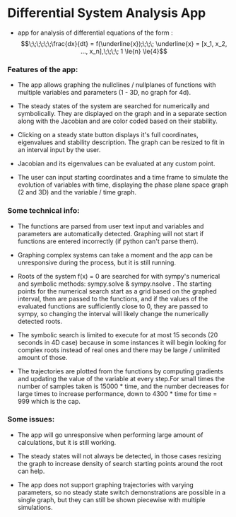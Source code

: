 # Differential System Analysis App
- app for analysis of differential equations of the form :  $$\;\;\;\;\;\;\frac{dx}{dt} = f(\underline{x});\;\;\; \underline{x} = [x_1, x_2, ..., x_n],\;\;\;\; 1 \le{n} \le{4}$$

### Features of the app:

- The app allows graphing the nullclines / nullplanes of functions with multiple variables and parameters (1 - 3D, no graph for 4d).
- The steady states of the system are searched for numerically and symbolically. They are displayed on the graph
and in a separate section along with the Jacobian and are color coded based on their stability.

- Clicking on a steady state button displays it's full coordinates, eigenvalues and stability description.
The graph can be resized to fit in an interval input by the user.

- Jacobian and its eigenvalues can be evaluated at any custom point.

- The user can input starting coordinates and a time frame to simulate the evolution of variables with time,
displaying the phase plane space graph (2 and 3D) and the variable / time graph.

### Some technical info:

- The functions are parsed from user text input and variables and parameters are automatically detected.
Graphing will not start if functions are entered incorrectly (if python can't parse them).

- Graphing complex systems can take a moment and the app can be unresponsive during the process, but it is still running.

- Roots of the system f(x) = 0 are searched for with sympy's numerical and symbolic methods: sympy.solve & sympy.nsolve .
The starting points for the numerical search start as a grid based on the graphed interval, then are passed to the functions,
and if the values of the evaluated functions are sufficiently close to 0,
they are passed to sympy, so changing the interval will likely change the numerically detected roots.

- The symbolic search is limited to execute for at most 15 seconds (20 seconds in 4D case) because in some instances it will begin looking for complex roots instead of real ones and there may be large / unlimited amount of those.

- The trajectories are plotted from the functions by computing gradients and updating the value of the variable at every step.For small times the number of samples taken is 15000 * time,
and the number decreases for large times to increase performance, down to 4300 * time for time = 999 which is the cap.

### Some issues:

- The app will go unresponsive when performing large amount of calculations, but it is still working.

- The steady states will not always be detected,
in those cases resizing the graph to increase density of search starting points around the root can help.

- The app does not support graphing trajectories with varying parameters, so no steady state switch demonstrations are possible in a single graph,
but they can still be shown piecewise with multiple simulations.
